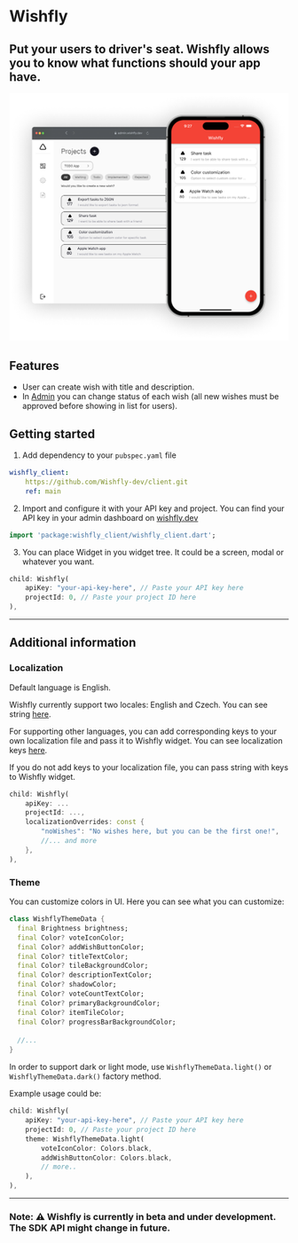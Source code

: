 # Wishfly
## Put your users to driver's seat. Wishfly allows you to know what functions should your app have. 

![](./images/hero.png)

## Features
- User can create wish with title and description. 
- In [Admin](https://admin.wishfly.dev) you can change status of each wish (all new wishes must be approved before showing in list for users).

## Getting started
1. Add dependency to your `pubspec.yaml` file
```yaml
wishfly_client:
    https://github.com/Wishfly-dev/client.git
    ref: main
```

2. Import and configure it with your API key and project. You can find your API key in your admin dashboard on <a href="https://admin.wishfly.dev" target="_blank">wishfly.dev</a>

```dart
import 'package:wishfly_client/wishfly_client.dart';
```

3. You can place Widget in you widget tree. It could be a screen, modal or whatever you want. 

```dart
child: Wishfly(
    apiKey: "your-api-key-here", // Paste your API key here
    projectId: 0, // Paste your project ID here        
),
```
---

## Additional information

### Localization
Default language is English.

Wishfly currently support two locales: English and Czech. You can see string [here](https://github.com/Wishfly-dev/client/tree/dev/assets/l10n).

For supporting other languages, you can add corresponding keys to your own localization file and pass it to Wishfly widget. You can see localization keys [here](https://github.com/Wishfly-dev/client/blob/dev/assets/l10n/en.json).

If you do not add keys to your localization file, you can pass string with keys to Wishfly widget. 

```dart
child: Wishfly(
    apiKey: ...
    projectId: ...,
    localizationOverrides: const {
        "noWishes": "No wishes here, but you can be the first one!",
        //... and more
    },
),
```

### Theme 
You can customize colors in UI. Here you can see what you can customize:

```dart
class WishflyThemeData {
  final Brightness brightness;
  final Color? voteIconColor;
  final Color? addWishButtonColor;
  final Color? titleTextColor;
  final Color? tileBackgroundColor;
  final Color? descriptionTextColor;
  final Color? shadowColor;
  final Color? voteCountTextColor;
  final Color? primaryBackgroundColor;
  final Color? itemTileColor;
  final Color? progressBarBackgroundColor;

  //...
}
```

In order to support dark or light mode, use ```WishflyThemeData.light()``` or ```WishflyThemeData.dark()``` factory method. 

Example usage could be: 

```dart
child: Wishfly(
    apiKey: "your-api-key-here", // Paste your API key here
    projectId: 0, // Paste your project ID here        
    theme: WishflyThemeData.light(
        voteIconColor: Colors.black,
        addWishButtonColor: Colors.black,
        // more..
    ),      
),
``` 

--- 
### Note: ⚠️ Wishfly is currently in beta and under development. The SDK API might change in future.